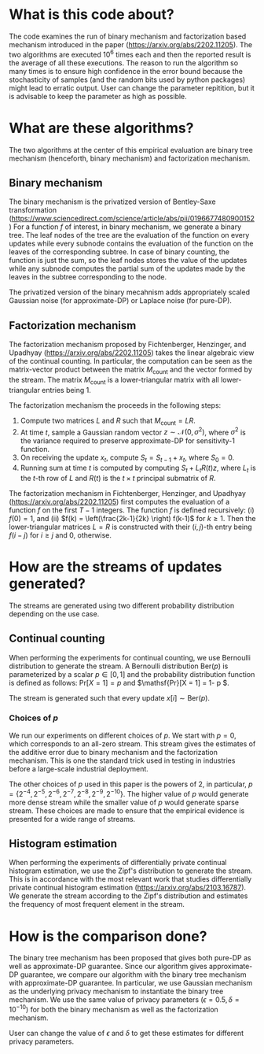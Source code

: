 # What is this code about?

The code examines the run of binary mechanism and factorization based mechanism introduced in the paper (https://arxiv.org/abs/2202.11205). 
The two algorithms are executed $10^{6}$ times each and then the reported result is the average of all these executions. The reason to 
run the algorithm so many times is to ensure high confidence in the error bound because the stochasticity of samples (and the random 
bits used by python packages) might lead to erratic output. User can change the parameter repitition, but it is advisable to keep the 
parameter as high as possible.

# What are these algorithms?
The two algorithms at the center of this empirical evaluation are binary tree mechanism (henceforth, binary mechanism) and factorization mechanism.

## Binary mechanism
The binary mechanism is the privatized version of Bentley-Saxe transformation (https://www.sciencedirect.com/science/article/abs/pii/0196677480900152)
For a function $f$ of interest, in binary mechanism, we generate a binary tree. The leaf nodes of the tree are the evaluation of the function 
on every updates while every subnode contains the evaluation of the function on the leaves of the corresponding subtree. In case of binary counting, 
the function is just the sum, so the leaf nodes stores the value of the updates while any subnode computes the partial sum of the updates made by the 
leaves in the subtree corresponding to the node. 

The privatized version of the binary mecahnism adds appropriately scaled Gaussian noise (for approximate-DP) or Laplace noise (for pure-DP). 

## Factorization mechanism
The factorization mechanism proposed by Fichtenberger, Henzinger, and Upadhyay (https://arxiv.org/abs/2202.11205) takes the linear algebraic view of 
the continual counting. In particular, the computation can be seen as the matrix-vector product between the matrix $M_{\mathsf{count}}$ and the 
vector formed by the stream. The matrix $M_{\mathsf{count}}$ is a lower-triangular matrix with all lower-triangular entries being $1$. 

The factorization mechanism the proceeds in the following steps:
1. Compute two matrices $L$ and $R$ such that $M_{\mathsf{count}}= LR$.
2. At time $t$, sample a Gaussian random vector $z \sim \mathcal N(0, \sigma^2)$, where $\sigma^2$ is the variance required to preserve 
approximate-DP for sensitivity-$1$ function. 
3. On receiving the update $x_t$, compute $S_t = S_{t-1} + x_t$, where $S_0=0$. 
4. Running sum at time $t$ is computed by computing $S_t + L_t R(t) z$, where $L_t$ is the $t$-th row of $L$ and $R(t)$ is the $t \times t$ 
principal submatrix of $R$.

The factorization mechanism in Fichtenberger, Henzinger, and Upadhyay (https://arxiv.org/abs/2202.11205) first computes the evaluation of a function 
$f$ on the first $T-1$ integers. The function $f$ is defined recursively: (i) $f(0)=1$, and (ii) $f(k) =  \left(\frac{2k-1}{2k} \right) f(k-1)$  for $k\geq 1$. 
Then the lower-triangular matrices $L=R$ is constructed with their $(i,j)$-th entry being $f(i-j)$ for $i \geq j$ and $0$, otherwise.

# How are the streams of updates generated?
The streams are generated using two different probability distribution depending on the use case.

## Continual counting
When performing the experiments for continual counting, we use Bernoulli distribution to generate the stream. A Bernoulli distribution $\mathsf{Ber}(p)$
is parameterized by a scalar $p \in [0,1]$ and the probability distribution function is defined as follows:
$\mathsf{Pr}[X = 1] =  p$ and  $\mathsf{Pr}[X = 1] =  1- p $. 

The stream is generated such that every update $x[i] \sim \mathsf{Ber}(p)$. 

### Choices of $p$
We run our experiments on different choices of $p$. We start with $p=0$, which corresponds to an all-zero stream. This stream gives the estimates of the 
additive error due to binary mechanism and the factorization mechanism. This is one the standard trick used in testing in industries before a 
large-scale industrial deployment. 

The other choices of $p$ used in this paper is the powers of $2$, in particular, $p = \{2^{-4}, 2^{-5}, 2^{-6}, 2^{-7}, 2^{-8}, 2^{-9}, 2^{-10} \}$. The 
higher value of $p$ would generate more dense stream while the smaller value of $p$ would generate sparse stream. These choices are made to ensure that
the empirical evidence is presented for a wide range of streams. 

## Histogram estimation
When performing the experiments of differentially private continual histogram estimation, we use the Zipf's distribution to generate the stream. This is 
in accordance with the most relevant work that studies differentially private continual histogram estimation (https://arxiv.org/abs/2103.16787). We generate
the stream according to the Zipf's distribution and estimates the frequency of most frequent element in the stream. 

# How is the comparison done?
The binary tree mechanism has been proposed that gives both pure-DP as well as approximate-DP guarantee. Since our algorithm gives approximate-DP guarantee,
 we compare our algorithm with the binary tree mechanism with approximate-DP guarantee. In particular, we use Gaussian mechanism as the underlying privacy mechanism 
 to instantiate the binary tree mechanism. We use the same value of privacy parameters $(\epsilon=0.5, \delta = 10^{-10})$ for both the binary mechanism as well
 as the factorization mechanism. 
 
 User can change the value of $\epsilon$ and $\delta$ to get these estimates for different privacy parameters. 
